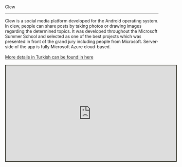 <br> Clew </br>
<hr>
Clew is a social media platform developed for the Android operating system. In clew, people can share posts by taking photos or drawing images regarding the determined topics. It was developed throughout the Microsoft Summer School and selected as one of the best projects which was presented in front of the grand jury including people from Microsoft. Server-side of the app is fully Microsoft Azure cloud-based.
</br></br>
<a href="http://barisaraci.com/clew">More details in Turkish can be found in here</a></br></br>
<iframe style="border:2px solid #1f1f14" width="560" height="315" src="https://www.youtube.com/embed/CZ6zJ1pZlLo" frameborder="0" allowfullscreen></iframe>
